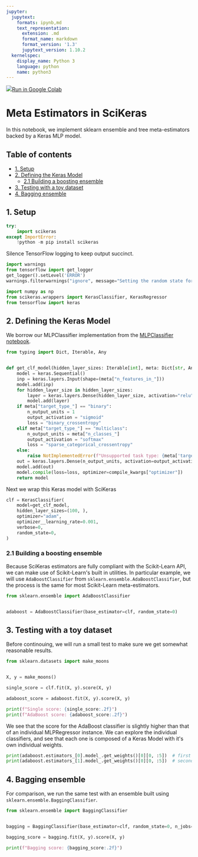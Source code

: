 ```yaml
---
jupyter:
  jupytext:
    formats: ipynb,md
    text_representation:
      extension: .md
      format_name: markdown
      format_version: '1.3'
      jupytext_version: 1.10.2
  kernelspec:
    display_name: Python 3
    language: python
    name: python3
---
```


<!-- #raw -->
<a href="https://colab.research.google.com/github/adriangb/scikeras/blob/docs-deploy/refs/heads/master/notebooks/Meta_Estimators.ipynb"><img src="https://www.tensorflow.org/images/colab_logo_32px.png">Run in Google Colab</a>
<!-- #endraw -->

# Meta Estimators in SciKeras

In this notebook, we implement sklearn ensemble and tree meta-estimators backed by a Keras MLP model.

## Table of contents

* [1. Setup](#1.-Setup)
* [2. Defining the Keras Model](#2.-Defining-the-Keras-Model)
  * [2.1 Building a boosting ensemble](#2.1-Building-a-boosting-ensemble)
* [3. Testing with a toy dataset](#3.-Testing-with-a-toy-dataset)
* [4. Bagging ensemble](#4.-Bagging-ensemble)

## 1. Setup

```python
try:
    import scikeras
except ImportError:
    !python -m pip install scikeras
```

Silence TensorFlow logging to keep output succinct.

```python
import warnings
from tensorflow import get_logger
get_logger().setLevel('ERROR')
warnings.filterwarnings("ignore", message="Setting the random state for TF")
```

```python
import numpy as np
from scikeras.wrappers import KerasClassifier, KerasRegressor
from tensorflow import keras
```

## 2. Defining the Keras Model

We borrow our MLPClassifier implementation from the [MLPClassifier notebook](https://colab.research.google.com/github/adriangb/scikeras/blob/master/notebooks/MLPClassifier_and_MLPRegressor.ipynb).

```python
from typing import Dict, Iterable, Any


def get_clf_model(hidden_layer_sizes: Iterable[int], meta: Dict[str, Any], compile_kwargs: Dict[str, Any]):
    model = keras.Sequential()
    inp = keras.layers.Input(shape=(meta["n_features_in_"]))
    model.add(inp)
    for hidden_layer_size in hidden_layer_sizes:
        layer = keras.layers.Dense(hidden_layer_size, activation="relu")
        model.add(layer)
    if meta["target_type_"] == "binary":
        n_output_units = 1
        output_activation = "sigmoid"
        loss = "binary_crossentropy"
    elif meta["target_type_"] == "multiclass":
        n_output_units = meta["n_classes_"]
        output_activation = "softmax"
        loss = "sparse_categorical_crossentropy"
    else:
        raise NotImplementedError(f"Unsupported task type: {meta['target_type_']}")
    out = keras.layers.Dense(n_output_units, activation=output_activation)
    model.add(out)
    model.compile(loss=loss, optimizer=compile_kwargs["optimizer"])
    return model
```

Next we wrap this Keras model with SciKeras

```python
clf = KerasClassifier(
    model=get_clf_model,
    hidden_layer_sizes=(100, ),
    optimizer="adam",
    optimizer__learning_rate=0.001,
    verbose=0,
    random_state=0,
)
```

### 2.1 Building a boosting ensemble

Because SciKeras estimators are fully compliant with the Scikit-Learn API, we can make use of Scikit-Learn's built in utilities. In particular example, we will use `AdaBoostClassifier` from `sklearn.ensemble.AdaBoostClassifier`, but the process is the same for most Scikit-Learn meta-estimators.


```python
from sklearn.ensemble import AdaBoostClassifier


adaboost = AdaBoostClassifier(base_estimator=clf, random_state=0)
```

## 3. Testing with a toy dataset

Before continouing, we will run a small test to make sure we get somewhat reasonable results.


```python
from sklearn.datasets import make_moons


X, y = make_moons()

single_score = clf.fit(X, y).score(X, y)

adaboost_score = adaboost.fit(X, y).score(X, y)

print(f"Single score: {single_score:.2f}")
print(f"AdaBoost score: {adaboost_score:.2f}")
```

We see that the score for the AdaBoost classifier is slightly higher than that of an individual MLPRegressor instance. We can explore the individual classifiers, and see that each one is composed of a Keras Model with it's own individual weights.


```python
print(adaboost.estimators_[0].model_.get_weights()[0][0, :5])  # first sub-estimator
print(adaboost.estimators_[1].model_.get_weights()[0][0, :5])  # second sub-estimator
```

## 4. Bagging ensemble

For comparison, we run the same test with an ensemble built using `sklearn.ensemble.BaggingClassifier`.

```python
from sklearn.ensemble import BaggingClassifier


bagging = BaggingClassifier(base_estimator=clf, random_state=0, n_jobs=-1)

bagging_score = bagging.fit(X, y).score(X, y)

print(f"Bagging score: {bagging_score:.2f}")
```
